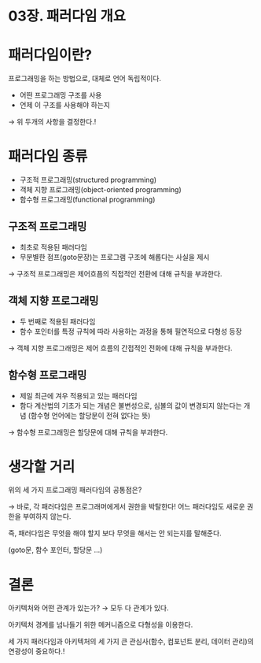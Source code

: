 # 03장. 패러다임 개요

# 패러다임이란?

프로그래밍을 하는 방법으로, 대체로 언어 독립적이다.

- 어떤 프로그래밍 구조를 사용
- 언제 이 구조를 사용해야 하는지

→ 위 두개의 사항을 결정한다.!

# 패러다임 종류

- 구조적 프로그래밍(structured programming)
- 객체 지향 프로그래밍(object-oriented programming)
- 함수형 프로그래밍(functional programming)

## 구조적 프로그래밍

- 최초로 적용된 패러다임
- 무분별한 점프(goto문장)는 프로그램 구조에 해롭다는 사실을 제시

→ 구조적 프로그래밍은 제어흐픔의 직접적인 전환에 대해 규칙을 부과한다.

## 객체 지향 프로그래밍

- 두 번째로 적용된 패러다임
- 함수 포인터를 특정 규칙에 따라 사용하는 과정을 통해 필연적으로 다형성 등장

→ 객체 지향 프로그래밍은 제어 흐름의 간접적인 전화에 대해 규칙을 부과한다.

## 함수형 프로그래밍

- 제일 최근에 겨우 적용되고 있는 패러다임
- 함다 계산법의 기초가 되는 개념은 불변성으로, 심볼의 값이 변경되지 않는다는 개념
(함수형 언어에는 할당문이 전혀 없다는 뜻)

→ 함수형 프로그래밍은 할당문에 대해 규칙을 부과한다.

# 생각할 거리

위의 세 가지 프로그래밍 패러다임의 공통점은?

→ 바로, 각 패러다임은 프로그래머에게서 권한을 박탈한다! 어느 패러다임도 새로운 권한을 부여하지 않는다.

즉, 패러다임은 무엇을 해야 할지 보다 무엇을 해서는 안 되는지를 말해준다.

(goto문, 함수 포인터, 할당문 ...)

# 결론

아키텍처와 어떤 관계가 있는가? → 모두 다 관계가 있다.

아키텍처 경계를 넘나들기 위한 메커니즘으로 다형성을 이용한다.

세 가지 패러다임과 아키텍처의 세 가지 큰 관심사(함수, 컴포넌트 분리, 데이터 관리)의 연광성이 중요하다.!